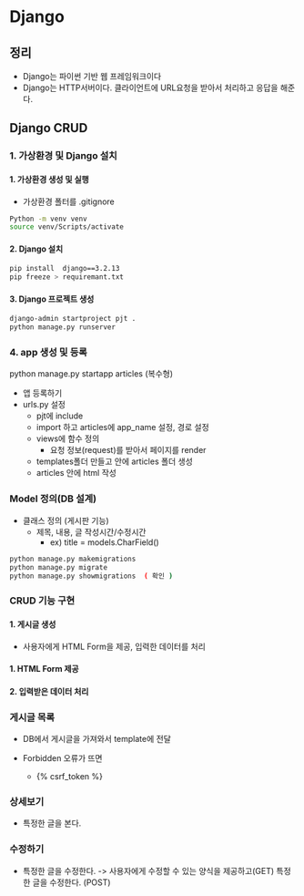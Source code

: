 # Django
## 정리
- Django는 파이썬 기반 웹 프레임워크이다
- Django는 HTTP서버이다. 클라이언트에 URL요청을 받아서 처리하고 응답을 해준다.

## Django CRUD

### 1. 가상환경 및 Django 설치

#### 1. 가상환경 생성 및 실행
* 가상환경 폴터를 .gitignore
```bash
Python -m venv venv
source venv/Scripts/activate
```
#### 2. Django 설치
```bash
pip install  django==3.2.13
pip freeze > requiremant.txt
```

#### 3. Django 프로젝트 생성
```bash
django-admin startproject pjt .
python manage.py runserver
```

### 4. app 생성 및 등록
python manage.py startapp articles (복수형)
- 앱 등록하기
- urls.py 설정
    - pjt에 include
    - import 하고 articles에 app_name 설정, 경로 설정
    - views에 함수 정의
        - 요청 정보(request)를 받아서 페이지를 render
    - templates폴더 만들고 안에 articles 폴더 생성
    - articles 안에 html 작성

### Model 정의(DB 설계)
- 클래스 정의 (게시판 기능)
    - 제목, 내용, 글 작성시간/수정시간
        - ex) title = models.CharField()
```bash
python manage.py makemigrations
python manage.py migrate
python manage.py showmigrations  ( 확인 )
```
### CRUD 기능 구현
#### 1. 게시글 생성
- 사용자에게 HTML Form을 제공, 입력한 데이터를 처리
#### 1. HTML Form 제공
#### 2. 입력받은 데이터 처리
### 게시글 목록
- DB에서 게시글을 가져와서 template에 전달

- Forbidden 오류가 뜨면
    - {% csrf_token %}
### 상세보기
- 특정한 글을 본다.
### 수정하기
- 특정한 글을 수정한다. -> 사용자에게 수정할 수 있는 양식을 제공하고(GET) 특정한 글을 수정한다. (POST)